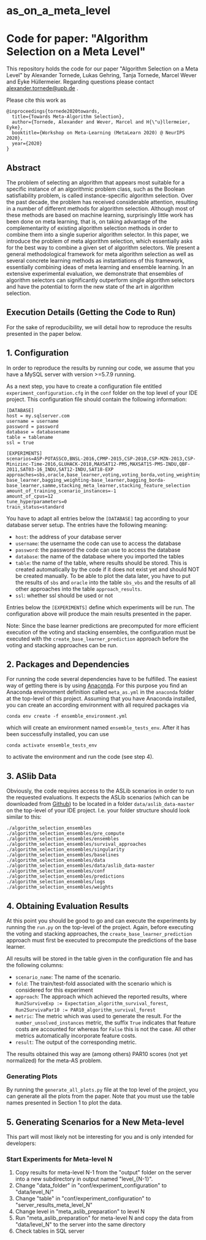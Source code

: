 # as_on_a_meta_level
# Code for paper: "Algorithm Selection on a Meta Level"

This repository holds the code for our paper "Algorithm Selection on a Meta Level" by Alexander Tornede, Lukas Gehring, Tanja Tornede, Marcel Wever and Eyke Hüllermeier. Regarding questions please contact alexander.tornede@upb.de .

Please cite this work as
```
@inproceedings{tornede2020towards,
  title={Towards Meta-Algorithm Selection},
  author={Tornede, Alexander and Wever, Marcel and H{\"u}llermeier, Eyke},
  booktitle={Workshop on Meta-Learning (MetaLearn 2020) @ NeurIPS 2020},
  year={2020}
}
```

## Abstract
The problem of selecting an algorithm that appears most suitable for a specific instance of an algorithmic problem class, such as the Boolean satisfiability problem, is called instance-specific algorithm selection. Over the past decade, the problem has received considerable attention, resulting in a number of different methods for algorithm selection. Although most of these methods are based on machine learning, surprisingly little work has been done on meta learning, that is, on taking advantage of the complementarity of existing algorithm selection methods in order to combine them into a single superior algorithm selector. In this paper, we introduce the problem of meta algorithm selection, which essentially asks for the best way to combine a given set of algorithm selectors. We present a general methodological framework for meta algorithm selection as well as several concrete learning methods as instantiations of this framework, essentially combining ideas of meta learning and ensemble learning. In an extensive experimental evaluation, we demonstrate that ensembles of algorithm selectors can significantly outperform single algorithm selectors and have the potential to form the new state of the art in algorithm selection.

## Execution Details (Getting the Code to Run)
For the sake of reproducibility, we will detail how to reproduce the results presented in the paper below.

## 1. Configuration
In order to reproduce the results by running our code, we assume that you have a MySQL server with version >=5.7.9 running.

As a next step, you have to create a configuration file entitled `experiment_configuration.cfg` in the `conf` folder on the top level of your IDE project. This configuration file should contain the following information:

```
[DATABASE]
host = my.sqlserver.com
username = username
password = password
database = databasename
table = tablename
ssl = true

[EXPERIMENTS]
scenarios=ASP-POTASSCO,BNSL-2016,CPMP-2015,CSP-2010,CSP-MZN-2013,CSP-Minizinc-Time-2016,GLUHACK-2018,MAXSAT12-PMS,MAXSAT15-PMS-INDU,QBF-2011,SAT03-16_INDU,SAT12-INDU,SAT18-EXP
approaches=sbs,oracle,base_learner,voting,voting_borda,voting_weighting,voting_optimize,bagging-base_learner,bagging_weighting-base_learner,bagging_borda-base_learner,samme,stacking_meta_learner,stacking_feature_selection
amount_of_training_scenario_instances=-1
amount_of_cpus=12
tune_hyperparameters=0
train_status=standard
```

You have to adapt all entries below the `[DATABASE]` tag according to your database server setup. The entries have the following meaning:
* `host`: the address of your database server
* `username`: the username the code can use to access the database
* `password`: the password the code can use to access the database
* `database`: the name of the database where you imported the tables
* `table`: the name of the table, where results should be stored. This is created automatically by the code if it does not exist yet and should NOT be created manually. To be able to plot the data later, you have to put the results of `sbs` and `oracle` into the table `sbs_vbs` and the results of all other approaches into the table `approach_results`.
* `ssl`: whether ssl should be used or not

Entries below the `[EXPERIMENTS]` define which experiments will be run. The configuration above will produce the main results presented in the paper.

Note: Since the base learner predictions are precomputed for more efficient execution of the voting and stacking ensembles, the configuration must be executed with the `create_base_learner_prediction` approach before the voting and stacking approaches can be run.

## 2. Packages and Dependencies
For running the code several dependencies have to be fulfilled. The easiest way of getting there is by using [Anaconda](https://anaconda.org/). For this purpose you find an Anaconda environment definition called `meta_as.yml` in the `anaconda` folder at the top-level of this project.  Assuming that you have Anaconda installed, you can create an according environment with all required packages via

```
conda env create -f ensemble_environment.yml
``` 

which will create an environment named `ensemble_tests_env`. After it has been successfully installed, you can use 
```
conda activate ensemble_tests_env
```
to activate the environment and run the code (see step 4).

## 3. ASlib Data
Obviously, the code requires access to the ASLib scenarios in order to run the requested evaluations. It expects the ASLib scenarios (which can be downloaded from [Github](https://github.com/coseal/aslib_data)) to be located in a folder `data/aslib_data-master` on the top-level of your IDE project. I.e. your folder structure should look similar to this: 
```
./algorithm_selection_ensembles
./algorithm_selection_ensembles/pre_compute
./algorithm_selection_ensembles/ensembles
./algorithm_selection_ensembles/survival_approaches
./algorithm_selection_ensembles/singularity
./algorithm_selection_ensembles/baselines
./algorithm_selection_ensembles/data
./algorithm_selection_ensembles/data/aslib_data-master
./algorithm_selection_ensembles/conf
./algorithm_selection_ensembles/predictions
./algorithm_selection_ensembles/logs
./algorithm_selection_ensembles/weights
```


## 4. Obtaining Evaluation Results
At this point you should be good to go and can execute the experiments by running the `run.py` on the top-level of the project. Again, before executing the voting and stacking approaches, the `create_base_learner_prediction` approach must first be executed to precompute the predictions of the base learner.

 All results will be stored in the table given in the configuration file and has the following columns:

* `scenario_name`: The name of the scenario.
* `fold`: The train/test-fold associated with the scenario which is considered for this experiment
* `approach`: The approach which achieved the reported results, where `Run2SurviveExp := Expectation_algorithm_survival_forest`, `Run2SurvivaPar10 := PAR10_algorithm_survival_forest`
* `metric`: The metric which was used to generate the result. For the `number_unsolved_instances` metric, the suffix `True` indicates that feature costs are accounted for whereas for `False` this is not the case. All other metrics automatically incorporate feature costs.
* `result`: The output of the corresponding metric.

The results obtained this way are (among others) PAR10 scores (not yet normalized) for the meta-AS problem. 

### Generating Plots
By running the `generate_all_plots.py` file at the top level of the project, you can generate all the plots from the paper. Note that you must use the table names presented in Section 1 to plot the data.


## 5. Generating Scenarios for a New Meta-level
This part will most likely not be interesting for you and is only intended for developers: 

### Start Experiments for Meta-level N
1. Copy results for meta-level N-1 from the "output" folder on the server into a new subdirectory in output named "level_{N-1}".
2. Change "data_folder" in "conf/experiment_configuration" to "data/level_N/"
2. Change "table" in "conf/experiment_configuration" to "server_results_meta_level_N"
3. Change level in "meta_aslib_preparation" to level N
4. Run "meta_aslib_preparation" for meta-level N and copy the data from "data/level_N" to the server into the same directory
5. Check tables in SQL server

